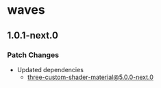 # waves

## 1.0.1-next.0

### Patch Changes

- Updated dependencies
  - three-custom-shader-material@5.0.0-next.0

